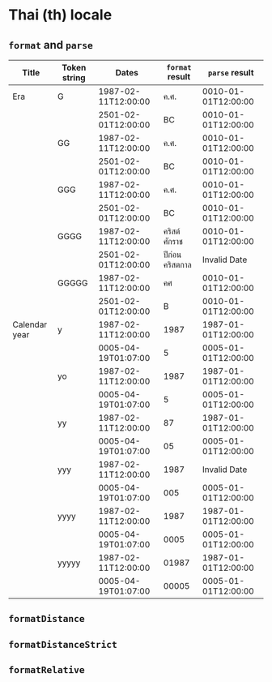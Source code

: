 # Thai (th) locale

## `format` and `parse`

| Title | Token string | Dates | `format` result | `parse` result |
|-------|--------------|-------|-------------------|------------------|
| Era | G | 1987-02-11T12:00:00 | ค.ศ. | 0010-01-01T12:00:00 |
| | | 2501-02-01T12:00:00 | BC | 0010-01-01T12:00:00 |
| | GG | 1987-02-11T12:00:00 | ค.ศ. | 0010-01-01T12:00:00 |
| | | 2501-02-01T12:00:00 | BC | 0010-01-01T12:00:00 |
| | GGG | 1987-02-11T12:00:00 | ค.ศ. | 0010-01-01T12:00:00 |
| | | 2501-02-01T12:00:00 | BC | 0010-01-01T12:00:00 |
| | GGGG | 1987-02-11T12:00:00 | คริสต์ศักราช | 0010-01-01T12:00:00 |
| | | 2501-02-01T12:00:00 | ปีก่อนคริสตกาล | Invalid Date |
| | GGGGG | 1987-02-11T12:00:00 | คศ | 0010-01-01T12:00:00 |
| | | 2501-02-01T12:00:00 | B | 0010-01-01T12:00:00 |
| Calendar year | y | 1987-02-11T12:00:00 | 1987 | 1987-01-01T12:00:00 |
| | | 0005-04-19T01:07:00 | 5 | 0005-01-01T12:00:00 |
| | yo | 1987-02-11T12:00:00 | 1987 | 1987-01-01T12:00:00 |
| | | 0005-04-19T01:07:00 | 5 | 0005-01-01T12:00:00 |
| | yy | 1987-02-11T12:00:00 | 87 | 1987-01-01T12:00:00 |
| | | 0005-04-19T01:07:00 | 05 | 0005-01-01T12:00:00 |
| | yyy | 1987-02-11T12:00:00 | 1987 | Invalid Date |
| | | 0005-04-19T01:07:00 | 005 | 0005-01-01T12:00:00 |
| | yyyy | 1987-02-11T12:00:00 | 1987 | 1987-01-01T12:00:00 |
| | | 0005-04-19T01:07:00 | 0005 | 0005-01-01T12:00:00 |
| | yyyyy | 1987-02-11T12:00:00 | 01987 | 1987-01-01T12:00:00 |
| | | 0005-04-19T01:07:00 | 00005 | 0005-01-01T12:00:00 |

## `formatDistance`

## `formatDistanceStrict`

## `formatRelative`

